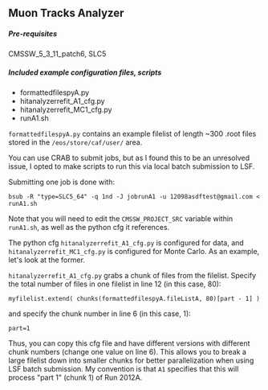 Muon Tracks Analyzer
----

##### Pre-requisites
CMSSW_5_3_11_patch6, SLC5

##### Included example configuration files, scripts

* formattedfilespyA.py
* hitanalyzerrefit_A1_cfg.py
* hitanalyzerrefit_MC1_cfg.py
* runA1.sh

`formattedfilespyA.py` contains an example filelist of length ~300 .root files stored in the `/eos/store/caf/user/` area. 

You can use CRAB to submit jobs, but as I found this to be an unresolved issue, I opted to make scripts to run this via local batch submission to LSF.

Submitting one job is done with:
```
bsub -R "type=SLC5_64" -q 1nd -J jobrunA1 -u 12098asdftest@gmail.com < runA1.sh
```
Note that you will need to edit the `CMSSW_PROJECT_SRC` variable within `runA1.sh`, as well as the python cfg it references.

The python cfg `hitanalyzerrefit_A1_cfg.py` is configured for data, and `hitanalyzerrefit_MC1_cfg.py` is configured for Monte Carlo. As an example, let's look at the former.

`hitanalyzerrefit_A1_cfg.py` grabs a chunk of files from the filelist. Specify the total number of files in one filelist in line 12 (in this case, 80):
```
myfilelist.extend( chunks(formattedfilespyA.fileListA, 80)[part - 1] )
```
and specify the chunk number in line 6 (in this case, 1):
```
part=1
```

Thus, you can copy this cfg file and have different versions with different chunk numbers (change one value on line 6). This allows you to break a large filelist down into smaller chunks for better parallelization when using LSF batch submission. My convention is that `A1` specifies that this will process "part 1" (chunk 1) of Run 2012A.



